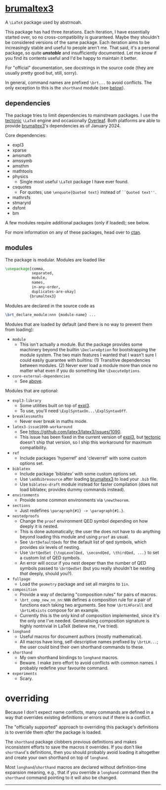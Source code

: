 [brumaltex3]
============

A `\LaTeX` package used by abstrnoah.

This package has had three iterations. Each iteration, I have essentially
started over, so no cross-compatibility is guaranteed. Maybe they shouldn't be
considered versions of the same package.
Each iteration aims to be increasingly stable and useful to people aren't me.
That said, it's a personal package, so quite ___unstable___ and insufficiently
documented. Let me know if you find its contents useful and I'd be happy to
maintain it better.

For "official" documentation, see docstrings in the source code (they are
usually pretty good but, still, sorry).

In general, command names are prefixed `\brt...` to avoid conflicts. The only
exception to this is the `shorthand` module (see [below](#modules)).

## dependencies

The package tries to limit dependencies to mainstream packages. I use the
[tectonic] `\LaTeX` engine and occasionally [Overleaf]. Both platforms are able to
provide [brumaltex3]'s dependencies as of January 2024.

Core dependencies:

* expl3
* xparse
* amsmath
* amssymb
* amsthm
* mathtools
* physics
    * Single most useful `\LaTeX` package I have ever found.
* csquotes
    * For quotes, use
      `\enquote{Quoted text}`
      instead of
      <code>``Quoted text''</code>.
* mathrsfs
* stmaryrd
* dsfont
* bm

A few modules require additional packages (only if loaded); see below.

For more information on any of these packages, head over to [ctan].

## modules

The package is modular.
Modules are loaded like
```latex
\usepackage[comma,
            separated,
            module,
            names,
            in-any-order,
            duplicates-are-okay]
           {brumaltex3}
```

Modules are declared in the source code as
```latex
\brt_declare_module:nnn {module-name} ...
```

Modules that are loaded by default (and there is no way to prevent them from
loading):

* `module`
    * This isn't actually a module. But the package provides some machinery
      beyond the builtin `\DeclareOption` for bootstrapping the module system.
      The two main features I wanted that I wasn't sure I could easily guarantee
      with builtins: (1) Transitive dependencies between modules. (2) Never ever
      load a module more than once no matter what even if you do something like
      `\ExecuteOptions`.
* `core-external-dependencies`
    * See [above](#dependencies).

Modules that are optional:

* `expl3-library`
    * Some utilities built on top of [expl3].
    * To use, you'll need `\ExplSyntaxOn...\ExplSyntaxOff`.
* `breaklessmaths`
    * Never ever break in maths mode.
* `latex3-issue1090-workaround`
    * See <https://github.com/latex3/latex3/issues/1090>.
    * This issue has been fixed in the current version of [expl3], but [tectonic]
      doesn't ship that version, so I ship this workaround for maximum
      compatibility.
* `ref`
    * Include packages 'hyperref' and 'cleverref' with some custom options set.
* `biblatex`
    * Include package 'biblatex' with some custom options set.
    * Use `\addbibresource` after loading [brumaltex3] to load your `.bib` file.
    * Use `biblatex-draft` module instead for faster compilation (does not load
      biblatex; provides dummy commands instead).
* `environments`
    * Provide some common environments via `\newtheorem`.
* `sections`
    * Just redefines `\paragraph{#1} -> \paragraph{#1.}`.
* `nestedproofs`
    * Change the `proof` environment QED symbol depending on how deeply it is
      nested.
    * This is done automatically; the user the does not have to do anything
      beyond loading this module and using `proof` as usual.
    * See `\brtDefaultQeds` for the default list of qed symbols, which provides
      _six_ levels of nesting.
    * Use `\brtQedSet {\topLevelQed, \secondQed, \thirdQed, ...}` to set a
      custom list of QED symbols.
    * An error will occur if you nest deeper than the number of QED symbols
      passed to `\brtQedSet` (but you really shouldn't be nesting _that_ deeply,
      should you?).
* `fullpage`
    * Load the `geometry` package and set all margins to `1in`.
* `composition`
    * Provide a way of declaring "composition rules" for pairs of macros.
    * `\brt_comp_new_nn_nn:NNN` defines a composition rule for a pair of
      functions each taking two arguments. See how `\brtLHForall` and
      `\brtLHExists` compose for an example.
    * Currently this is the only kind of composition implemented, since it's the
      only one I've needed. Generalising composition signature is highly
      nontrivial in LaTeX (believe me, I've tried).
* `longhand`
    * Useful macros for document authors (mostly mathematical).
    * All macros have long, self-descriptive names prefixed by `\brtLH...`; the
      user could bind their own shorthand commands to these.
* `shorthand`
    * My own shorthand bindings to `longhand` macros.
    * Beware. I make zero effort to avoid conflicts with common names. I
      probably redefine your favourite command.
* `experiments`
    * Scary.

# overriding

Because I don't expect name conflicts, many commands are defined in a way that
overrides existing definitions or errors out if there is a conflict.

The "officially supported" approach to overriding this package's definitions is
to override them _after_ the package is loaded.

The `shorthand` package clobbers previous definitions and makes
inconsistent efforts to save the macros it overrides. If you don't like
`shorthand`'s definitions, then you should probably avoid loading it altogether
and create your own shorthand on top of `longhand`.

Most `longhand`/`shorthand` macros are declared without definition-time
expansion meaning, e.g., that if you override a `longhand` command then the
`shorthand` command pointing to it will also be changed.

---

[brumaltex3]: https://github.com/abstrnoah/brumaltex
[functional]: https://ctan.org/pkg/functional
[tectonic]: https://github.com/tectonic-typesetting/tectonic/
[expl3]: https://www.ctan.org/pkg/expl3
[Overleaf]: https://www.overleaf.com
[ctan]: https://ctan.org/
